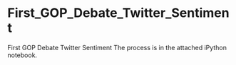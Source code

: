 # First_GOP_Debate_Twitter_Sentiment
First GOP Debate Twitter Sentiment
The process is in the attached iPython notebook.
